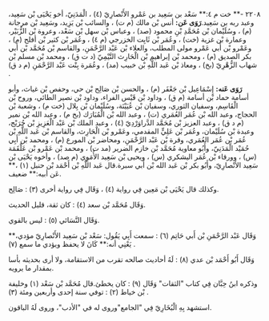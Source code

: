 ٢٢٠٨ -** خت م ٤:** سَعْد بن سَعِيد بن عَمْرو الأَنْصارِيّ (٤) ، الْمَدَنِيّ، أخو يَحْيَى بْن سَعِيد، وعبد ربه بن سَعِيد.**رَوَى عَن:** أنس بْن مالك (م ت) ، والسائب بْن يَزِيد، وسَعِيد بْن مرجانة (م) ، وسُلَيْمان بْن مُحَمَّدِ بْنِ محمود (صد) ، وعباس بْن سهل بْن سَعْد، وعروة بْن الزُّبَيْر، وعمارة بْن غزية (خت) ، وعُمَر بْن ثَابِت الخزرجي (م ٤) ، وعُمَر بْن كثير بْن أفلح (م) ، وعَمْرو بْن أَبي عَمْرو مولى المطلب، والعلاء بْن عَبْد الرَّحْمَنِ، والقاسم بْن مُحَمَّد بْن أَبي بكر الصديق (م) ، ومحمد بْن إبراهيم بْن الْحَارِث التَّيْمِيّ (د ت ق) ، ومحمد بْن مسلم بْن شهاب الزُّهْرِيّ (بخ) ، ومعاذ بْن عَبد اللَّهِ بْن خبيب (مد) ، وعُمَرة بِنْت عَبْد الرَّحْمَنِ (م د ق) .

**رَوَى عَنه:** إِسْمَاعِيل بْن جَعْفَر (م) ، والحسن بْن صَالِح بْن حي، وحفص بْن غياث، وأبو أسامة حماد بْن أسامة (م ق) ، وداود بْن قَيْس الفراء، وداود بْن نصير الطائي، وروح بْن الْقَاسِم، وسفيان الثوري، وسفيان بْن عُيَيْنَة، وسُلَيْمان بْن بِلال (خت م) ، وشعبة بْن الحجاج، وعبد الله بْن عُمَر العُمَري (ت) ، وعبد الله بْن الْمُبَارَك (بخ م) ، وعبد الله بْن نمير (م د ق) ، وعبد العزيز بْن مُحَمَّد الدَّراوَرْدِيّ (٤) ، وعبد الملك بْن عَبْد الْعَزِيزِ بْن جُرَيْج، وعبدة بْن سُلَيْمان، وعُمَر بْن عَلِيٍّ المقدمي، وعَمْرو بْن الْحَارِث، والقاسم بْن عَبد اللَّهِ بْن عُمَر بْن عُمَر العُمَري، وقرة بْن عَبْد الرَّحْمَنِ، ومحاضر بْن المورع (م) ، ومحمد بْن أَبِي حُمَيْد الْمَدَنِيّ، وأَبُو معاوية مُحَمَّد بْن خازم الضرير (مد ت) ، ومحمد بْن عَمْرو بْن عَلْقَمَة (س) ، وورقاء بْن عُمَر اليشكري (س) ، ويحيى بْن سَعِيد الأُمَوِي (م صد) ، وأخوه يَحْيَى بْن سَعِيد الأَنْصارِيّ، وأَبُو بكر بْن عَبد الله بْن أَبي سبرة.قال عَبد اللَّهِ بْن أَحْمَد بْن حنبل (١) ،** عَن أبيه:** ضعيف.

وكذلك قال يَحْيَى بْن مَعِين فِي رواية (٤) ، وَقَال فِي رواية أخرى (٣) : صَالِح.

وَقَال مُحَمَّد بْن سعد (٤) : كان ثقة، قليل الحديث.

وَقَال النَّسَائي (٥) : ليس بالقوي.

وَقَال عَبْد الرَّحْمَنِ بْن أَبي حَاتِم (٦) : سمعت أَبِي يَقُول: سَعْد بْن سَعِيد الأَنْصارِيّ مؤدي،** يَعْنِي أنه:** كَانَ لا يحفظ ويؤدي ما سمع (٧) .

وَقَال أَبُو أَحْمَد بْن عدي (٨) : لَهُ أحاديث صالحه تقرب من الاستقامة، ولا أرى بحديثه بأسا بمقدار ما يرويه.

وذكره ابنُ حِبَّان فِي كتاب "الثقات" وَقَال (٩) : كان يخطئ.قال مُحَمَّد بْن سَعْد (١) وخليفة بْن خياط (٢) : توفي سنة إحدى وأربعين ومئة (٣) .

استشهد بِهِ الْبُخَارِيّ فِي "الجامع"وروى له في "الأدب"، وروى لَهُ الباقون.